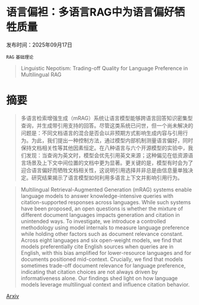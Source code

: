 # 语言偏袒：多语言RAG中为语言偏好牺牲质量

发布时间：2025年09月17日

`RAG` `基础理论`

> Linguistic Nepotism: Trading-off Quality for Language Preference in Multilingual RAG

# 摘要

> 多语言检索增强生成（mRAG）系统让语言模型能够跨语言回答知识密集型查询，并生成带引用支持的回答。尽管这类系统已问世，但一个尚未解决的问题是：不同文档语言的混合是否会以非预期方式影响生成内容与引用行为。为此，我们提出一种控制方法，通过模型内部机制测量语言偏好，同时保持文档相关性等其他因素恒定。在八种语言与六个开源模型的实验中，我们发现：当查询为英文时，模型会优先引用英文来源；这种偏见在低资源语言场景及上下文中间位置的文档中更为显著。更关键的是，模型有时会为了迎合语言偏好而牺牲文档相关性，这说明引用选择并非总是由信息量单独决定。研究结果揭示了语言模型如何利用多语言上下文并影响引用行为。

> Multilingual Retrieval-Augmented Generation (mRAG) systems enable language models to answer knowledge-intensive queries with citation-supported responses across languages. While such systems have been proposed, an open questions is whether the mixture of different document languages impacts generation and citation in unintended ways. To investigate, we introduce a controlled methodology using model internals to measure language preference while holding other factors such as document relevance constant. Across eight languages and six open-weight models, we find that models preferentially cite English sources when queries are in English, with this bias amplified for lower-resource languages and for documents positioned mid-context. Crucially, we find that models sometimes trade-off document relevance for language preference, indicating that citation choices are not always driven by informativeness alone. Our findings shed light on how language models leverage multilingual context and influence citation behavior.

[Arxiv](https://arxiv.org/abs/2509.13930)